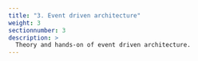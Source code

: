 ```yaml
---
title: "3. Event driven architecture"
weight: 3
sectionnumber: 3
description: >
  Theory and hands-on of event driven architecture.
---
```

